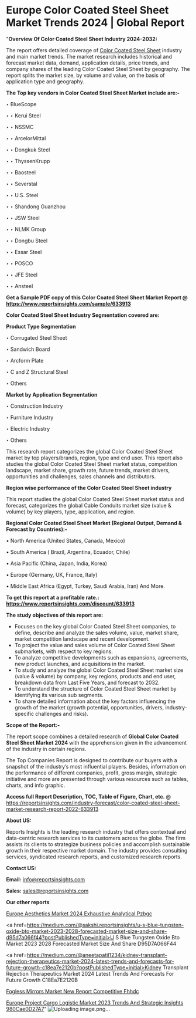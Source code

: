 # Europe Color Coated Steel Sheet Market Trends 2024 | Global Report

"<strong>Overview Of Color Coated Steel Sheet Industry 2024-2032:</strong>

The report offers detailed coverage of <a href=https://www.reportsinsights.com/sample/633913>Color Coated Steel Sheet</a> industry and main market trends. The market research includes historical and forecast market data, demand, application details, price trends, and company shares of the leading Color Coated Steel Sheet by geography. The report splits the market size, by volume and value, on the basis of application type and geography.

<strong>The Top key vendors in Color Coated Steel Sheet Market include are:- </strong>

‣ BlueScope

‣ 
‣ Kerui Steel

‣ 
‣ NSSMC

‣ 
‣ ArcelorMittal

‣ 
‣ Dongkuk Steel

‣ 
‣ ThyssenKrupp

‣ 
‣ Baosteel

‣ 
‣ Severstal

‣ 
‣ U.S. Steel

‣ 
‣ Shandong Guanzhou

‣ 
‣ JSW Steel

‣ 
‣ NLMK Group

‣ 
‣ Dongbu Steel

‣ 
‣ Essar Steel

‣ 
‣ POSCO

‣ 
‣ JFE Steel

‣ 
‣ Ansteel

<strong>Get a Sample PDF copy of this Color Coated Steel Sheet Market Report </strong><strong>@ <a href=https://www.reportsinsights.com/sample/633913 style=color:#0000ff;>https://www.reportsinsights.com/sample/633913</a> </strong>

<strong>Color Coated Steel Sheet Industry Segmentation covered are:</strong>

<strong>Product Type Segmentation</strong>

‣    Corrugated Steel Sheet

‣ Sandwich Board

‣ Arcform Plate

‣ C and Z Structural Steel

‣ Others

<strong>Market by Application Segmentation</strong>

‣   Construction Industry

‣ Furniture Industry

‣ Electric Industry

‣ Others

This research report categorizes the global Color Coated Steel Sheet market by top players/brands, region, type and end user. This report also studies the global Color Coated Steel Sheet market status, competition landscape, market share, growth rate, future trends, market drivers, opportunities and challenges, sales channels and distributors.

<strong>Region wise performance of the Color Coated Steel Sheet industry</strong><strong> </strong>

This report studies the global Color Coated Steel Sheet market status and forecast, categorizes the global Cable Conduits market size (value &amp; volume) by key players, type, application, and region. 

<strong>Regional Color Coated Steel Sheet Market (Regional Output, Demand &amp; Forecast by Countries):-</strong>

• North America (United States, Canada, Mexico)

• South America ( Brazil, Argentina, Ecuador, Chile)

• Asia Pacific (China, Japan, India, Korea)

• Europe (Germany, UK, France, Italy)

• Middle East Africa (Egypt, Turkey, Saudi Arabia, Iran) And More.

<strong>To get this report at a profitable rate.: <a href=https://www.reportsinsights.com/discount/633913 style=color:#0000ff;>https://www.reportsinsights.com/discount/633913</a></strong>

<strong>The study objectives of this report are:</strong>
<ul>
  <li>Focuses on the key global Color Coated Steel Sheet companies, to define, describe and analyze the sales volume, value, market share, market competition landscape and recent development.</li>
  <li>To project the value and sales volume of Color Coated Steel Sheet submarkets, with respect to key regions.</li>
  <li>To analyze competitive developments such as expansions, agreements, new product launches, and acquisitions in the market.</li>
  <li>To study and analyze the global Color Coated Steel Sheet market size (value &amp; volume) by company, key regions, products and end user, breakdown data from Last Five Years, and forecast to 2032.</li>
  <li>To understand the structure of Color Coated Steel Sheet market by identifying its various sub segments.</li>
  <li>To share detailed information about the key factors influencing the growth of the market (growth potential, opportunities, drivers, industry-specific challenges and risks).</li>
</ul>
<strong>Scope of the Report:-</strong><strong> </strong>

The report scope combines a detailed research of <strong>Global Color Coated Steel Sheet Market 2024 </strong>with the apprehension given in the advancement of the industry in certain regions.

The Top Companies Report is designed to contribute our buyers with a snapshot of the industry’s most influential players. Besides, information on the performance of different companies, profit, gross margin, strategic initiative and more are presented through various resources such as tables, charts, and info graphic.

<strong>Access full Report Description, TOC, Table of Figure, Chart, etc. </strong>@   <a href=https://reportsinsights.com/industry-forecast/color-coated-steel-sheet-market-research-report-2022-633913 style=color:#0000ff;>https://reportsinsights.com/industry-forecast/color-coated-steel-sheet-market-research-report-2022-633913</a>

<strong>About US:</strong>

Reports Insights is the leading research industry that offers contextual and data-centric research services to its customers across the globe. The firm assists its clients to strategize business policies and accomplish sustainable growth in their respective market domain. The industry provides consulting services, syndicated research reports, and customized research reports.

<strong>Contact US:</strong>

<p class=""""><b>Email:</b> <a href=mailto:info@reportsinsights.com>info@reportsinsights.com</a></p>
<p class=""""><b>Sales:</b> <a href=mailto:sales@reportsinsights.com>sales@reportsinsights.com</a></p>

<strong>Our other reports</strong>

<a href=https://www.linkedin.com/pulse/europe-aesthetics-market-2024-exhaustive-analytical-pzbgc/>Europe Aesthetics Market 2024 Exhaustive Analytical Pzbgc</a>

<a href=https://medium.com/@sakshi.reportsinsights/u-s-blue-tungsten-oxide-bto-market-2023-2028-forecasted-market-size-and-share-d95d7a066f44?postPublishedType=initial>U S Blue Tungsten Oxide Bto Market 2023 2028 Forecasted Market Size And Share D95D7A066F44</a>

<a href=https://medium.com/@aneetapatil1234/kidney-transplant-rejection-therapeutics-market-2024-latest-trends-and-forecasts-for-future-growth-c18ea7e2120b?postPublishedType=initial>Kidney Transplant Rejection Therapeutics Market 2024 Latest Trends And Forecasts For Future Growth C18Ea7E2120B</a>

<a href=https://www.linkedin.com/pulse/fogless-mirrors-market-new-report-competitive-fhhdc/>Fogless Mirrors Market New Report Competitive Fhhdc</a>

<a href=https://medium.com/@shreyaw909/europe-project-cargo-logistic-market-2023-trends-and-strategic-insights-980cae0d27a7>Europe Project Cargo Logistic Market 2023 Trends And Strategic Insights 980Cae0D27A7</a>"
![Uploading image.png…]()
